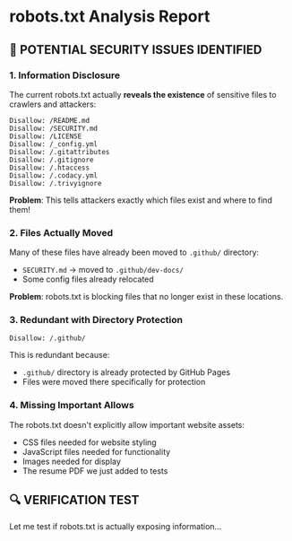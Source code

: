 # robots.txt Analysis Report

## 🚨 POTENTIAL SECURITY ISSUES IDENTIFIED

### 1. **Information Disclosure**
The current robots.txt actually **reveals the existence** of sensitive files to crawlers and attackers:

```
Disallow: /README.md
Disallow: /SECURITY.md  
Disallow: /LICENSE
Disallow: /_config.yml
Disallow: /.gitattributes
Disallow: /.gitignore
Disallow: /.htaccess
Disallow: /.codacy.yml
Disallow: /.trivyignore
```

**Problem**: This tells attackers exactly which files exist and where to find them!

### 2. **Files Actually Moved**
Many of these files have already been moved to `.github/` directory:
- `SECURITY.md` → moved to `.github/dev-docs/`
- Some config files already relocated

**Problem**: robots.txt is blocking files that no longer exist in these locations.

### 3. **Redundant with Directory Protection**
```
Disallow: /.github/
```
This is redundant because:
- `.github/` directory is already protected by GitHub Pages
- Files were moved there specifically for protection

### 4. **Missing Important Allows**
The robots.txt doesn't explicitly allow important website assets:
- CSS files needed for website styling
- JavaScript files needed for functionality
- Images needed for display
- The resume PDF we just added to tests

## 🔍 VERIFICATION TEST
Let me test if robots.txt is actually exposing information...